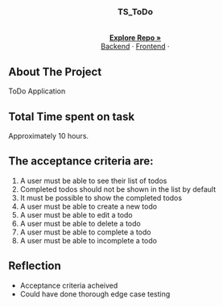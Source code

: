 
<br />
<div align="center">
  <a href="https://github.com/EQITechG/TS_toDo">
  </a>
<h3 align="center">TS_ToDo</h3>
  <p align="center">
    <br />
    <a href="https://github.com/EQITechG/TS_toDo"><strong>Explore Repo »</strong></a>
    <br />
    <a href="https://github.com/EQITechG/TS_toDo/tree/main/backend">Backend</a>
    ·
    <a href="https://github.com/EQITechG/TS_toDo/tree/main/frontend">Frontend</a>
    ·
  </p>
</div>

<!-- ABOUT THE PROJECT -->
## About The Project
ToDo Application

## Total Time spent on task
Approximately 10 hours.

## The acceptance criteria are:
1. A user must be able to see their list of todos
2. Completed todos should not be shown in the list by default
3. It must be possible to show the completed todos
4. A user must be able to create a new todo
5. A user must be able to edit a todo
6. A user must be able to delete a todo
7. A user must be able to complete a todo
8. A user must be able to incomplete a todo


## Reflection
* Acceptance criteria acheived
* Could have done thorough edge case testing 
